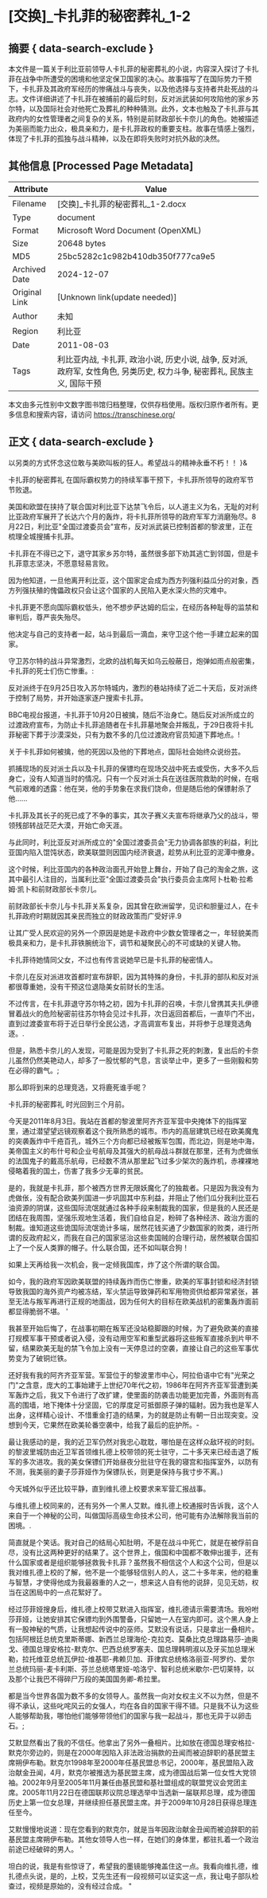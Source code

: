 # [交换]_卡扎菲的秘密葬礼_1-2



## 摘要  { data-search-exclude }

<!-- tcd_abstract -->
本文件是一篇关于利比亚前领导人卡扎菲的秘密葬礼的小说，内容深入探讨了卡扎菲在战争中所遭受的困境和他坚定保卫国家的决心。故事描写了在国际势力干预下，卡扎菲及其政府军经历的惨痛战斗与丧失，以及他选择与支持者共赴死战的斗志。文件详细讲述了卡扎菲在被捕前的最后时刻，反对派武装如何攻陷他的家乡苏尔特，以及国际社会对他死亡及葬礼的种种猜测。此外，文本也触及了卡扎菲与其政府内的女性管理者之间复杂的关系，特别是前财政部长卡奈儿的角色。她被描述为美丽而能力出众，极具亲和力，是卡扎菲政权的重要支柱。故事在情感上强烈，体现了卡扎菲的孤独与战斗精神，以及在即将失败时对抗外敌的决然。

<!-- tcd_abstract_end -->

## 其他信息 [Processed Page Metadata]

| Attribute       | Value                                  |
|-----------------|----------------------------------------|
| Filename        | [交换]_卡扎菲的秘密葬礼_1-2.docx                             |
| Type            | document                                 |
| Format          | Microsoft Word Document (OpenXML)                               |
| Size            | 20648 bytes                           |
| MD5             | 25bc5282c1c982b410db350f777ca9e5                                  |
| Archived Date   | 2024-12-07                             |
| Original Link   | [Unknown link(update needed)]                         |
| Author          | 未知                               |
| Region          | 利比亚                               |
| Date            | 2011-08-03                                 |
| Tags            | 利比亚内战, 卡扎菲, 政治小说, 历史小说, 战争, 反对派, 政府军, 女性角色, 另类历史, 权力斗争, 秘密葬礼, 民族主义, 国际干预                                 |

本文由多元性别中文数字图书馆归档整理，仅供存档使用。版权归原作者所有。更多信息和搜索内容，请访问 <https://transchinese.org/>


## 正文 { data-search-exclude }

<!-- tcd_main_text -->
以另类的方式怀念这位敢与美欧叫板的狂人。希望战斗的精神永垂不朽！！ }&

卡扎菲的秘密葬礼
在国际霸权势力的持续军事干预下，卡扎菲所领导的政府军节节败退。

美国和欧盟在挟持了联合国对利比亚下达禁飞令后，以人道主义为名，无耻的对利比亚政府军展开了长达六个月的轰炸，将卡扎菲所领导的政府军军力消磨殆尽。8月22日，利比亚"全国过渡委员会"宣布，反对派武装已控制首都的黎波里，正在梳理全城搜捕卡扎菲。

卡扎菲在不得已之下，退守其家乡苏尔特，虽然很多部下劝其逃亡到邻国，但是卡扎菲意志坚决，不愿意轻易言败。

因为他知道，一旦他离开利比亚，这个国家定会成为西方列强利益瓜分的对象，西方列强扶殖的傀儡政权只会让这个国家的人民陷入更水深火热的灾难中。

卡扎菲更不愿向国际霸权低头，他不想步萨达姆的后尘，在经历各种耻辱的监禁和审判后，尊严丧失殆尽。

他决定与自己的支持者一起，站斗到最后一滴血，来守卫这个他一手建立起来的国家。

守卫苏尔特的战斗异常激烈，北欧的战机每天如乌云般蔽日，炮弹如雨点般密集，卡扎菲的死士们伤亡惨重。:

反对派终于在9月25日攻入苏尔特城内，激烈的巷站持续了近二十天后，反对派终于控制了局势，并开始逐家逐户搜索卡扎菲。

BBC电视台报道，卡扎菲于10月20日被擒，随后不治身亡。随后反对派所成立的过渡政府宣布，为防止卡扎菲追随者在卡扎菲墓地聚会并叛乱，于29日夜将卡扎菲秘密下葬于沙漠深处，只有为数不多的几位过渡政府官员知道下葬地点。!

关于卡扎菲如何被擒，他的死因以及他的下葬地点，国际社会始终众说纷芸。

抓捕现场的反对派士兵以及卡扎菲的保镖均在现场交战中死去或受伤，大多不久后身亡，没有人知道当时的情况。只有一个反对派士兵在送往医院救助的时候，在咽气前艰难的透露：他在哭，他的手势象在求我们饶命，但是随后他的保镖射杀了他......

卡扎菲及其长子的死已成了不争的事实，其次子赛义夫宣布将继承乃父的战斗，带领残部转战茫茫大漠，开始亡命天涯。

与此同时，利比亚反对派所成立的"全国过渡委员会"无力协调各部族的利益，利比亚国内陷入馄饨状态，欧美联盟则因国内经济衰退，趁势从利比亚的泥潭中撤身。

这个时候，利比亚国内的各种政治面孔开始登上舞台，开始了自己的淘金之旅，这其中最引人注目的，当属利比亚"全国过渡委员会"执行委员会主席阿卜杜勒·拉希姆·凯卜和前财政部长卡奈儿。

前财政部长卡奈儿与卡扎菲关系复杂，因其曾在欧洲留学，见识和胆量过人，在卡扎菲政府时期就因其亲民而独立的财政政策而广受好评.9

让其广受人民欢迎的另外一个原因是她是卡政府中少数女管理者之一，年轻貌美而极具亲和力，是卡扎菲铁腕统治下，调节和凝聚民心的不可或缺的关键人物。

卡扎菲待她情同父女，不过也有传言说她早已是卡扎菲的秘密情人。

卡奈儿在反对派进攻首都时宣布辞职，因为其特殊的身份，卡扎菲的部队和反对派都很尊重她，没有干预这位退隐美女前财长的生活。

不过传言，在卡扎菲退守苏尔特之初，因为卡扎菲的召唤，卡奈儿曾携其夫扎伊德冒着战火的危险秘密前往苏尔特会见过卡扎菲，次日返回首都后，一直毕门不出，直到过渡委宣布将于近日举行全民公选，才高调宣布复出，并将参于总理竞选角逐。.

但是，熟悉卡奈儿的人发现，可能是因为受到了卡扎菲之死的刺激，复出后的卡奈儿虽然仍然美艳动人，却多了一股忧郁的气息，言谈举止中，更多了一些刚毅和势在必得的霸气。;

那么即将到来的总理竞选，又将鹿死谁手呢？

卡扎菲的秘密葬礼
时光回到三个月前。

今天是2011年8月3日。我站在首都的黎波里阿齐齐亚军营中央掩体下的指挥室里，通过潜望望远镜观察着这个我所熟悉的城市。市内的高层建筑已经在欧美魔鬼的突袭轰炸中千疮百孔，城外三个方向都已经被叛军包围，而北边，则是地中海，美帝国主义的布什号和企业号航母及其强大的航母战斗群就在那里，还有为虎做伥的法国鬼子的戴高乐航母，已经数不清从那里起飞过多少架次的轰炸机，赤裸裸地侵略着我的国土，伤害了我多少无辜的贫民。

是的，我就是卡扎菲，那个被西方世界无限妖魔化了的独裁者。只是因为我没有为虎做伥，没有配合欧美列国进一步巩固其中东利益，并阻止了他们瓜分我利比亚石油资源的阴谋，这些国际流氓就通过各种手段来制裁我的国家，但是我的人民还是团结在我周围，坚强乐观地生活着，我们自给自足，粉碎了各种经济、政治方面的制裁。谁知道这些诡国际流氓诡计多端，居然花钱买通了少数国家的败类，进行所谓的反政府起义，而我在自己的国家惩治这些卖国贼的合理行动，居然被联合国扣上了一个反人类罪的帽子。什么联合国，还不如叫联合狗！

如果上天再给我一次机会，我一定倾我国库，炸了这个所谓的联合国。

如今，我的政府军因欧美联盟的持续轰炸而伤亡惨重，欧美的军事封锁和经济封锁导致我国的海外资产均被冻结，军火禁运导致弹药和军用物资供给都异常紧张，甚至无法与叛军再进行正规的地面战，因为任何大的目标在欧美战机的密集轰炸面前都显得脆弱不堪。 '

我甚至开始后悔了，在战事初期在叛军还没站稳脚跟的时候，为了避免欧美的直接打规模军事干预或者说入侵，没有动用空军和重型武器将这些叛军直接杀到片甲不留，结果欧美无耻的禁飞令加上没有一天停息过的空袭，直接让自己的这些军事优势变为了破铜烂铁。

还好我有我的阿齐齐亚军营。军营位于的黎波里市中心，阿拉伯语中它有"光荣之门"之含意，庞大的工事始建于上世纪70年代之初，1986年在阿齐齐亚军营遭到美军轰炸之后，我又下令进行了改扩建，使里面的防袭击功能更加完善，外面则有高高的围墙，地下掩体十分坚固，它的厚度足可抵御原子弹的辐射。因为我也是军人出身，这样精心设计、不惜重金打造的结果，为的就是防止有朝一日出现突变。没想到今天，它果然在欧美轮番空袭中，给我了最后的庇护所。-

最让我感动的是，我的近卫军仍然对我忠心耽耽，哪怕是在这样众敌环视的时刻。的黎波里城防由近卫军首领维扎德上校带领的死士驻守，二十多天来已经击退了叛军的多次进攻。我的美女保镖们开始昼夜分批驻守在我的寝宫和指挥室外，以防有不测，我美丽的妻子莎菲娅作为保镖队长，则更是保持与我寸步不离。)

今天城外似乎还比较平静，直到维扎德上校要求来军营汇报战事。

与维扎德上校同来的，还有另外一个黑人艾默。维扎德上校通报时告诉我，这个人来自于一个神秘的公司，叫做国际高级生命技术公司，他可能有办法解除我当前的困境。.

简直就是个笑话。我对自己的结局心知肚明，不是在战斗中死亡，就是在被俘前自尽，没有比这两种更好的结果了。这个世界上，俄国和中国都不敢伸出援手，还有什么国家或者是组织能够拯救我卡扎菲？虽然我不相信这个人和这个公司，但是以我对维扎德上校的了解，他不是一个能够轻信别人的人，这二十多年来，他的稳重与智慧，才使得他成为我最器重的人之一，想来这人自有他的说辞，见见无妨，权当在这困局中的一点花絮好了。

经过莎菲娅搜身后，维扎德上校带艾默进入指挥室，维扎德请示需要清场。我吩咐莎菲娅，让她安排其它保镖均到外围警备，只留她一人在室内即可。这个黑人身上有一股神秘的气质，让我想起传说中的巫师。艾默没有说话，只是拿出一叠相片。包括阿根廷总统克里斯蒂娜、新西兰总理海伦-克拉克、莫桑比克总理路易莎-迪奥戈、德国总理安格拉-默克尔、巴西总统罗塞夫、国总理韩明淑以及牙买加总理米勒，拉托维亚总统瓦伊拉-维基耶-弗赖贝加、菲律宾总统格洛丽亚-阿罗约、爱尔兰总统玛丽-麦卡利斯、芬兰总统塔里娅-哈洛宁、智利总统米歇尔-巴切莱特，以及那个让我巴不得碎尸万段的美国国务卿-希拉里。

都是当今世界各国为数不多的女领导人。虽然我一向对女权主义不以为然，但是不得不承认，这些叱咤风云的女强人，均在各自的国家干得不错。只是我不认为这些人能够帮助我，哪怕他们能够带领他们的国家与我一起战斗，那也无异于以卵击石。;

艾默显然看出了我的不信任。他拿出了另外一叠相片。比如放在德国总理安格拉-默克尔旁边的，则是在2000年因陷入非法政治捐款的丑闻而被迫辞职的基民盟主席朔伊布勒。默克尔1998年至2000年任基民盟总书记，2000年，基民盟陷入政治献金丑闻，4月，默克尔被推选为基民盟主席，成为德国战后第一位女性大党领袖。2002年9月至2005年11月兼任由基民盟和基社盟组成的联盟党议会党团主席。2005年11月22日在德国联邦议院总理选举中当选新一届联邦总理，成为德国历史上第一位女总理，并继续担任基民盟主席。并于2009年10月28日获得总理连任至今。

艾默慢慢地说道：现在您看到的默克尔，就是当年因政治献金丑闻而被迫辞职的前基民盟主席朔伊布勒。其他女领导人也一样，在她们的身体里，都驻扎着一个政治前途已经破碎的男人。 '

坦白的说，我是有些惊讶了，希望我的墨镜能够掩盖住这一点。我看向维扎德，维扎德点头说，是的，上校，艾先生还有一段视频可以证实这一点，我让电子部队检查过，视频是原始的，没有经过合成。 "
<!-- tcd_main_text_end -->

